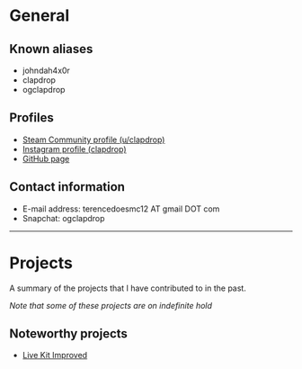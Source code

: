 # General

## Known aliases
- johndah4x0r
- clapdrop
- ogclapdrop

## Profiles
- [Steam Community profile (u/clapdrop)](https://steamcommunity.com/id/clapdrop)
- [Instagram profile (clapdrop)](https://instagram.com/clapdrop)
- [GitHub page](https://github.com/johndah4x0r/)

## Contact information
- E-mail address: terencedoesmc12 AT gmail DOT com
- Snapchat: ogclapdrop

---

# Projects
A summary of the projects that I have contributed to in the past.

*Note that some of these projects are on indefinite hold*

## Noteworthy projects
- [Live Kit Improved](http://johndah4x0r.github.io/livekit-improved)
